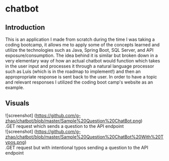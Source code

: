 # chatbot

## Introduction
This is an application I made from scratch during the time I was taking a coding bootcamp, it allows me to apply some of the concepts learned and utilize the technologies such as Java, Spring Boot, SQL Server, and API exposure/consumption. The idea behind it is similar but broken down in a very elementary way of how an actual chatbot would function which takes in the user input and processes it through a natural language processor such as Luis (which is in the roadmap to implement!) and then an appropropriate response is sent back to the user. In order to have a topic and relevant responses I utilized the coding boot camp's website as an example.

## Visuals
![screenshot] (https://github.com/g-zhao/chatbot/blob/master/Sample%20Question%20ChatBot.png) <br>
.GET request which sends a question to the API endpoint <br>
![screenshot] (https://github.com/g-zhao/chatbot/blob/master/Sample%20Question%20ChatBot%20With%20Typos.png) <br>
.GET request but with intentional typos sending a question to the API endpoint
